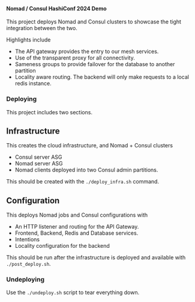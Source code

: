 #### Nomad / Consul HashiConf 2024 Demo

This project deploys Nomad and Consul clusters to showcase the tight integration between the two.

Highlights include 
- The API gateway provides the entry to our mesh services.
- Use of the transparent proxy for all connectivity. 
- Sameness groups to provide failover for the database to another partition
- Locality aware routing. The backend will only make requests to a local redis instance. 


### Deploying 

This project includes two sections. 

## Infrastructure

This creates the cloud infrastructure, and Nomad + Consul clusters
- Consul server ASG
- Nomad server ASG
- Nomad clients deployed into two Consul admin partitions.

This should be created with the `./deploy_infra.sh` command.


## Configuration

This deploys Nomad jobs and Consul configurations with 
- An HTTP listener and routing for the API Gateway.
- Frontend, Backend, Redis and Database services.
- Intentions
- Locality configuration for the backend

This should be run after the infrastructure is deployed and available with `./post_deploy.sh`.

### Undeploying

Use the `./undeploy.sh` script to tear everything down.